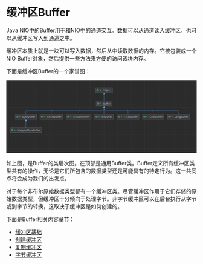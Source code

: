 # 缓冲区Buffer

Java NIO中的Buffer用于和NIO中的通道交互。数据可以从通道读入缓冲区，也可以从缓冲区写入到通道之中。

缓冲区本质上就是一块可以写入数据，然后从中读取数据的内存。它被包装成一个NIO Buffer对象，然后提供一些方法来方便的访问该块内存。

下面是缓冲区Buffer的一个家谱图：

![](../../res/io/chapter_2/a-3.png)

如上图，是Buffer的类层次图。在顶部是通用Buffer类。Buffer定义所有缓冲区类型共有的操作，无论是它们所包含的数据类型还是可能具有的特定行为。这一共同点将会成为我们的出发点。

对于每个非布尔原始数据类型都有一个缓冲区类。尽管缓冲区作用于它们存储的原始数据类型，但缓冲区十分倾向于处理字节。非字节缓冲区可以在后台执行从字节或到字节的转换，这取决于缓冲区是如何创建的。

下面是Buffer相关内容章节：

- [缓冲区基础](chapter_2_1_1.md)
- [创建缓冲区](chapter_2_1_2.md)
- [复制缓冲区](chapter_2_1_3.md)
- [字节缓冲区](chapter_2_1_4.md)
